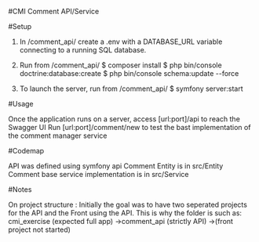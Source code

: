 #CMI Comment API/Service

#Setup

1. In /comment_api/ create a .env with a DATABASE_URL variable connecting to
a running SQL database.

2. Run from /comment_api/
$ composer install
$ php bin/console doctrine:database:create
$ php bin/console schema:update --force

3. To launch the server, run from /comment_api/
$ symfony server:start

#Usage

Once the application runs on a server, access [url:port]/api to
reach the Swagger UI
Run [url:port]/comment/new to test the bast implementation of the
comment manager service

#Codemap

API was defined using symfony api
Comment Entity is in src/Entity
Comment base service implementation is in src/Service

#Notes

On project structure :
Initially the goal was to have two seperated projects for the 
API and the Front using the API. This is why the folder is such as:
cmi_exercise (expected full app)
->comment_api (strictly API)
->(front project not started)